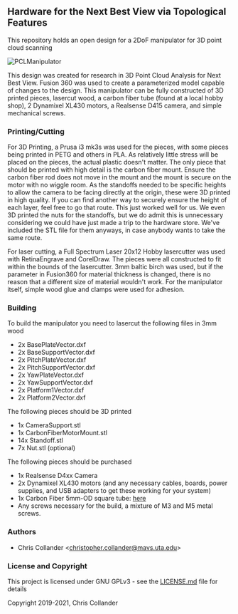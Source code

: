 ## Hardware for the Next Best View via Topological Features

This repository holds an open design for a 2DoF manipulator for 3D point cloud scanning

![PCLManipulator](/arm.png)

This design was created for research in 3D Point Cloud Analysis for Next Best View. Fusion 360 was used to create a parameterized model capable of changes to the design. This manipulator can be fully constructed of 3D printed pieces, lasercut wood, a carbon fiber tube (found at a local hobby shop), 2 Dynamixel XL430 motors, a Realsense D415 camera, and simple mechanical screws.

### Printing/Cutting

For 3D Printing, a Prusa i3 mk3s was used for the pieces, with some pieces being printed in PETG and others in PLA. As relatively little stress will be placed on the pieces, the actual plastic doesn't matter. The only piece that should be printed with high detail is the carbon fiber mount. Ensure the carbon fiber rod does not move in the mount and the mount is secure on the motor with no wiggle room. As the standoffs needed to be specific heights to allow the camera to be facing directly at the origin, these were 3D printed in high quality. If you can find another way to securely ensure the height of each layer, feel free to go that route. This just worked well for us. We even 3D printed the nuts for the standoffs, but we do admit this is unnecessary considering we could have just made a trip to the hardware store. We've included the STL file for them anyways, in case anybody wants to take the same route.

For laser cutting, a Full Spectrum Laser 20x12 Hobby lasercutter was used with RetinaEngrave and CorelDraw. The pieces were all constructed to fit within the bounds of the lasercutter. 3mm baltic birch was used, but if the parameter in Fusion360 for material thickness is changed, there is no reason that a different size of material wouldn't work. For the manipulator itself, simple wood glue and clamps were used for adhesion.

### Building

To build the manipulator you need to lasercut the following files in 3mm wood
* 2x BasePlateVector.dxf
* 2x BaseSupportVector.dxf
* 2x PitchPlateVector.dxf
* 2x PitchSupportVector.dxf
* 2x YawPlateVector.dxf
* 2x YawSupportVector.dxf
* 2x Platform1Vector.dxf
* 2x Platform2Vector.dxf

The following pieces should be 3D printed
* 1x CameraSupport.stl
* 1x CarbonFiberMotorMount.stl
* 14x Standoff.stl
* 7x Nut.stl (optional)

The following pieces should be purchased
* 1x Realsense D4xx Camera
* 2x Dynamixel XL430 motors (and any necessary cables, boards, power supplies, and USB adapters to get these working for your system)
* 1x Carbon Fiber 5mm-OD square tube: [here](https://www.hobbytown.com/midwest-carbon-fiber-square-tube-.196-od-x-.118-id-x-40-mid5854/p28823)
* Any screws necessary for the build, a mixture of M3 and M5 metal screws.

### Authors

* Chris Collander &lt;christopher.collander@mavs.uta.edu&gt;

### License and Copyright
This project is licensed under GNU GPLv3 - see the [LICENSE.md](LICENSE.md) file for details

Copyright 2019-2021, Chris Collander
